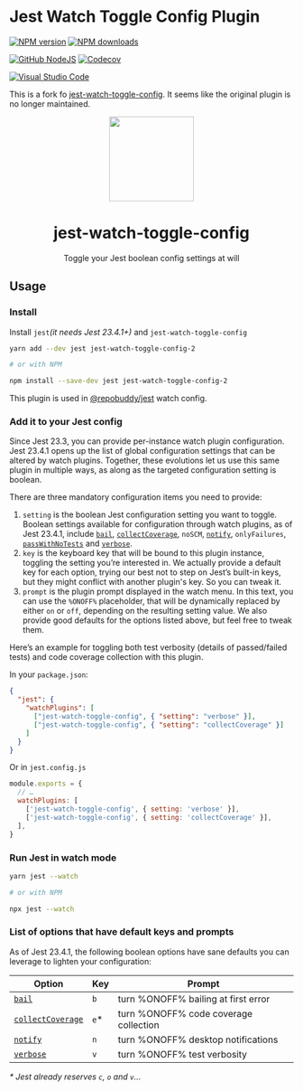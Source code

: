 # Jest Watch Toggle Config Plugin

[![NPM version][npm-image]][npm-url]
[![NPM downloads][downloads-image]][npm-url]

[![GitHub NodeJS][github-nodejs]][github-action-url]
[![Codecov][codecov-image]][codecov-url]

[![Visual Studio Code][vscode-image]][vscode-url]

This is a fork fo [jest-watch-toggle-config].
It seems like the original plugin is no longer maintained.

<div align="center">
  <a href="https://facebook.github.io/jest/">
    <img width="150" height="150" vspace="" hspace="25" src="https://cdn.worldvectorlogo.com/logos/jest.svg">
  </a>
  <h1>jest-watch-toggle-config</h1>
  <p>Toggle your Jest boolean config settings at will</p>
</div>

## Usage

### Install

Install `jest`_(it needs Jest 23.4.1+)_ and `jest-watch-toggle-config`

```bash
yarn add --dev jest jest-watch-toggle-config-2

# or with NPM

npm install --save-dev jest jest-watch-toggle-config-2
```

This plugin is used in [@repobuddy/jest] watch config.

### Add it to your Jest config

Since Jest 23.3, you can provide per-instance watch plugin configuration. Jest 23.4.1 opens up the list of global configuration settings that can be altered by watch plugins. Together, these evolutions let us use this same plugin in multiple ways, as along as the targeted configuration setting is boolean.

There are three mandatory configuration items you need to provide:

1.  `setting` is the boolean Jest configuration setting you want to toggle. Boolean settings available for configuration through watch plugins, as of Jest 23.4.1, include [`bail`](https://jestjs.io/docs/en/configuration#bail-boolean), [`collectCoverage`](https://jestjs.io/docs/en/configuration#collectcoverage-boolean), `noSCM`, [`notify`](https://jestjs.io/docs/en/configuration#notify-boolean), `onlyFailures`, [`passWithNoTests`](https://jestjs.io/docs/en/cli#passwithnotests) and [`verbose`](https://jestjs.io/docs/en/configuration#verbose-boolean).
2.  `key` is the keyboard key that will be bound to this plugin instance, toggling the setting you’re interested in. We actually provide a default key for each option, trying our best not to step on Jest’s built-in keys, but they might conflict with another plugin's key. So you can tweak it.
3.  `prompt` is the plugin prompt displayed in the watch menu. In this text, you can use the `%ONOFF%` placeholder, that will be dynamically replaced by either `on` or `off`, depending on the resulting setting value. We also provide good defaults for the options listed above, but feel free to tweak them.

Here’s an example for toggling both test verbosity (details of passed/failed tests) and code coverage collection with this plugin.

In your `package.json`:

```json
{
  "jest": {
    "watchPlugins": [
      ["jest-watch-toggle-config", { "setting": "verbose" }],
      ["jest-watch-toggle-config", { "setting": "collectCoverage" }]
    ]
  }
}
```

Or in `jest.config.js`

```js
module.exports = {
  // …
  watchPlugins: [
    ['jest-watch-toggle-config', { setting: 'verbose' }],
    ['jest-watch-toggle-config', { setting: 'collectCoverage' }],
  ],
}
```

### Run Jest in watch mode

```bash
yarn jest --watch

# or with NPM

npx jest --watch
```

### List of options that have default keys and prompts

As of Jest 23.4.1, the following boolean options have sane defaults you can leverage to lighten your configuration:

| Option                                                                               | Key   | Prompt                                |
| ------------------------------------------------------------------------------------ | ----- | ------------------------------------- |
| [`bail`](https://jestjs.io/docs/en/configuration#bail-boolean)                       | `b`   | turn %ONOFF% bailing at first error   |
| [`collectCoverage`](https://jestjs.io/docs/en/configuration#collectcoverage-boolean) | `e`\* | turn %ONOFF% code coverage collection |
| [`notify`](https://jestjs.io/docs/en/configuration#notify-boolean)                   | `n`   | turn %ONOFF% desktop notifications    |
| [`verbose`](https://jestjs.io/docs/en/configuration#verbose-boolean)                 | `v`   | turn %ONOFF% test verbosity           |

_\* Jest already reserves `c`, `o` and `v`…_

[codecov-image]: https://codecov.io/gh/repobuddy/jest-watch-toggle-config/branch/main/graph/badge.svg
[codecov-url]: https://codecov.io/gh/repobuddy/jest-watch-toggle-config
[downloads-image]: https://img.shields.io/npm/dm/jest-watch-toggle-config.svg?style=flat
[github-nodejs]: https://github.com/repobuddy/jest-watch-toggle-config/actions/workflows/release.yml/badge.svg
[github-action-url]: https://github.com/repobuddy/jest-watch-toggle-config/actions/workflows/release.yml
[npm-image]: https://img.shields.io/npm/v/jest-watch-toggle-config.svg?style=flat
[npm-url]: https://npmjs.org/package/jest-watch-toggle-config
[vscode-image]: https://img.shields.io/badge/vscode-ready-green.svg
[vscode-url]: https://code.visualstudio.com/
[jest-watch-toggle-config]: https://github.com/jest-community/jest-watch-toggle-config
[@repobuddy/jest]: https://github.com/repobuddy/jest
